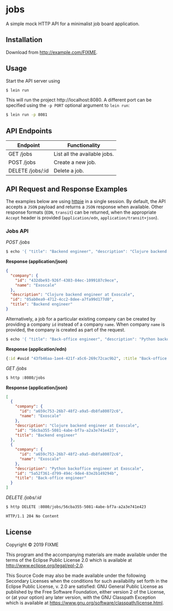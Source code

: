 # jobs

A simple mock HTTP API for a minimalist job board application.

##

## Installation

Download from http://example.com/FIXME.

## Usage

Start the API server using

```bash
$ lein run
```

This will run the project http://localhost:8080. A different port can be specified using the `-p PORT` optional argument to `lein run`:

```bash
$ lein run -p 8081
```

## API Endpoints

| Endpoint         | Functionality                |
| ---------------- | ---------------------------- |
| GET /jobs        | List all the available jobs. |
| POST /jobs       | Create a new job.            |
| DELETE /jobs/:id | Delete a job.                |

## API Request and Response Examples

The examples below are using [httpie](https://httpie.org/) in a single session. By default, the API accepts a `JSON` payload and returns a `JSON` response when available. Other response formats (`EDN`, `transit`) can be returned, when the appropriate `Accept` header is provided (`application/edn`, `application/transit+json`).

### Jobs API

_POST /jobs_

```bash
$ echo '{ "title": "Backend engineer", "description": "Clojure backend engineer at Exoscale", "company": { "name": "Exoscale" } }' | http POST :8080/jobs
```

**Response (application/json)**

```json
{
  "company": {
    "id": "432dbe93-926f-4303-84ec-1099187c9ece",
    "name": "Exoscale"
  },
  "description": "Clojure backend engineer at Exoscale",
  "id": "05ab0ea9-4712-4cc2-8dee-a7fa99d177d0",
  "title": "Backend engineer"
}
```

Alternatively, a job for a particular existing company can be created by providing a company `id` instead of a company `name`. When company `name` is provided, the company is created as part of the request.

```bash
$ echo '{ "title": "Back-office engineer", "description": "Python backoffice engineer at Exoscale", "company": { "id": "432dbe93-926f-4303-84ec-1099187c9ece" } }' | http POST :8080/jobs Accept:application/edn
```

**Response (application/edn)**

```clojure
{:id #uuid "43fb46aa-1ae4-421f-a5c6-269c72cac9b2", :title "Back-office engineer", :description "Python backoffice engineer at Exoscale", :company {:name "Exoscale", :id #uuid "432dbe93-926f-4303-84ec-1099187c9ece"}}
```

_GET /jobs_

```bash
$ http :8080/jobs
```

**Response (application/json)**

```json
[
  {
    "company": {
      "id": "a659c753-26b7-48f2-a9a5-db8fa80072c6",
      "name": "Exoscale"
    },
    "description": "Clojure backend engineer at Exoscale",
    "id": "56cba355-5081-4abe-bf7a-a2a3e741e423",
    "title": "Backend engineer"
  },
  {
    "company": {
      "id": "a659c753-26b7-48f2-a9a5-db8fa80072c6",
      "name": "Exoscale"
    },
    "description": "Python backoffice engineer at Exoscale",
    "id": "5a52f361-d799-494c-9de4-83e2b149294b",
    "title": "Back-office engineer"
  }
]
```

_DELETE /jobs/:id_

```bash
$ http DELETE :8080/jobs/56cba355-5081-4abe-bf7a-a2a3e741e423
```

```txt
HTTP/1.1 204 No Content

```

## License

Copyright © 2019 FIXME

This program and the accompanying materials are made available under the
terms of the Eclipse Public License 2.0 which is available at
http://www.eclipse.org/legal/epl-2.0.

This Source Code may also be made available under the following Secondary
Licenses when the conditions for such availability set forth in the Eclipse
Public License, v. 2.0 are satisfied: GNU General Public License as published by
the Free Software Foundation, either version 2 of the License, or (at your
option) any later version, with the GNU Classpath Exception which is available
at https://www.gnu.org/software/classpath/license.html.
